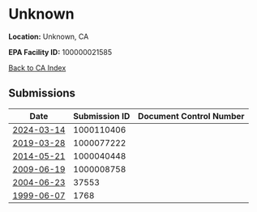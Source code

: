 # Unknown

**Location:** Unknown, CA

**EPA Facility ID:** 100000021585

[Back to CA Index](../../index.md)

## Submissions

| Date | Submission ID | Document Control Number |
|------|--------------|-------------------------|
| [2024-03-14](submissions/1000110406.md) | 1000110406 |  |
| [2019-03-28](submissions/1000077222.md) | 1000077222 |  |
| [2014-05-21](submissions/1000040448.md) | 1000040448 |  |
| [2009-06-19](submissions/1000008758.md) | 1000008758 |  |
| [2004-06-23](submissions/37553.md) | 37553 |  |
| [1999-06-07](submissions/1768.md) | 1768 |  |
